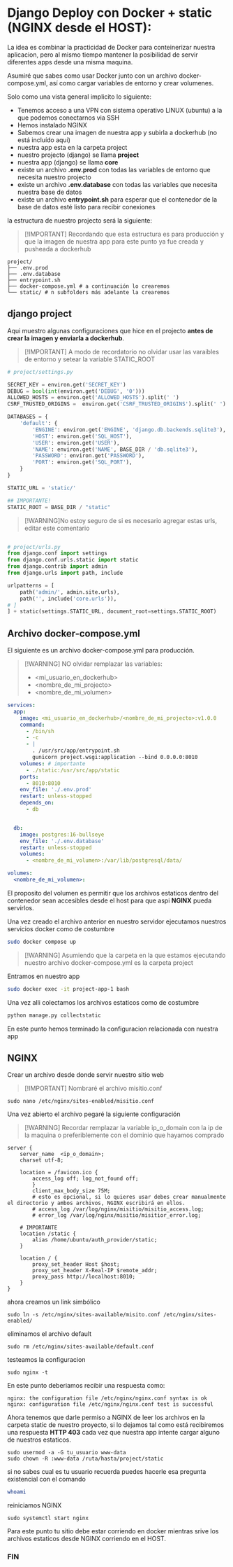 # Django Deploy con Docker + static (NGINX desde el HOST):

La idea es combinar la practicidad de Docker para conteinerizar nuestra aplicacion, pero al mismo tiempo mantener la posibilidad de servir diferentes apps desde una misma maquina.

Asumiré que sabes como usar Docker junto con un archivo docker-compose.yml, así como cargar variables de entorno y crear volumenes.

Solo como una vista general implicito lo siguiente:

- Tenemos acceso a una VPN con sistema operativo LINUX (ubuntu) a la que podemos conectarnos via SSH
- Hemos instalado NGINX
- Sabemos crear una imagen de nuestra app y subirla a dockerhub (no está incluído aqui)
- nuestra app esta en la carpeta project
- nuestro projecto (django) se llama **project**
- nuestra app (django) se llama **core**
- existe un archivo **.env.prod**  con todas las variables de entorno que necesita nuestro projecto 
- existe un archivo **.env.database** con todas las variables que necesita nuestra base de datos 
- existe un archivo **entrypoint.sh** para esperar que el contenedor de la base de datos esté listo para recibir conexiones

la estructura de nuestro projecto será la siguiente:

> [!IMPORTANT] Recordando que esta estructura es para producción y que la imagen de nuestra app para este punto ya fue creada y pusheada a dockerhub
```
project/
├── .env.prod
├── .env.database
├── entrypoint.sh
├── docker-compose.yml # a continuación lo crearemos
└── static/ # n subfolders más adelante la crearemos
```
 
## django project
Aqui muestro algunas configuraciones que hice en el projecto **antes de crear la imagen y enviarla a dockerhub**.

> [!IMPORTANT] A modo de recordatorio no olvidar usar las varaibles de entorno y setear la variable STATIC_ROOT

```python
# project/settings.py

SECRET_KEY = environ.get('SECRET_KEY')
DEBUG = bool(int(environ.get('DEBUG', '0')))
ALLOWED_HOSTS = environ.get('ALLOWED_HOSTS').split(' ')
CSRF_TRUSTED_ORIGINS =  environ.get('CSRF_TRUSTED_ORIGINS').split(' ')

DATABASES = {
    'default': {
        'ENGINE': environ.get('ENGINE', 'django.db.backends.sqlite3'),
        'HOST': environ.get('SQL_HOST'),
        'USER': environ.get('USER'),
        'NAME': environ.get('NAME', BASE_DIR / 'db.sqlite3'),
        'PASSWORD': environ.get('PASSWORD'),
        'PORT': environ.get('SQL_PORT'),
    }
}

STATIC_URL = 'static/'

## IMPORTANTE!
STATIC_ROOT = BASE_DIR / "static"
```
> [!WARNING]No estoy seguro de si es necesario agregar estas urls, editar este comentario
>

```python

# project/urls.py
from django.conf import settings
from django.conf.urls.static import static
from django.contrib import admin
from django.urls import path, include

urlpatterns = [
    path('admin/', admin.site.urls),
    path('', include('core.urls')),
# ]
] + static(settings.STATIC_URL, document_root=settings.STATIC_ROOT)
```

## Archivo docker-compose.yml

El siguiente es un archivo docker-compose.yml para producción.

> [!WARNING] NO olvidar remplazar las variables:
> - <mi_usuario_en_dockerhub>
> - <nombre_de_mi_projecto>
> - <nombre_de_mi_volumen>



```yaml
services:
  app:
    image: <mi_usuario_en_dockerhub>/<nombre_de_mi_projecto>:v1.0.0
    command:
      - /bin/sh
      - -c
      - |
        . /usr/src/app/entrypoint.sh
        gunicorn project.wsgi:application --bind 0.0.0.0:8010
    volumes: # importante
      - ./static:/usr/src/app/static
    ports:
      - 8010:8010
    env_file: './.env.prod'
    restart: unless-stopped
    depends_on:
      - db


  db:
    image: postgres:16-bullseye
    env_file: './.env.database'
    restart: unless-stopped
    volumes:
      - <nombre_de_mi_volumen>:/var/lib/postgresql/data/

volumes:
  <nombre_de_mi_volumen>:

```
El proposito del volumen es permitir que los archivos estaticos dentro del contenedor sean accesibles desde el host para que aspi **NGINX** pueda servirlos.

Una vez creado el archivo anterior en nuestro servidor ejecutamos nuestros servicios docker como de costumbre

```bash
sudo docker compose up
```

> [!WARNING] Asumiendo que la carpeta en la que estamos ejecutando nuestro archivo docker-compose.yml es la carpeta project

Entramos en nuestro app

```bash
sudo docker exec -it project-app-1 bash
```

Una vez alli colectamos los archivos estaticos como de costumbre

```bash
python manage.py collectstatic 
```
En este punto hemos terminado la configuracion relacionada con nuestra app

## NGINX

Crear un archivo desde donde servir nuestro sitio web
> [!IMPORTANT] Nombraré el archivo misitio.conf 
```
sudo nano /etc/nginx/sites-enabled/misitio.conf
```

Una vez abierto el archivo pegaré la siguiente configuración

> [!WARNING] Recordar remplazar la variable ip_o_domain con la ip de la maquina o preferiblemente con el dominio que hayamos comprado
 
```
server {
    server_name  <ip_o_domain>;
    charset utf-8;

	location = /favicon.ico { 
        access_log off; log_not_found off; 
        }
        client_max_body_size 75M;
        # esto es opcional, si lo quieres usar debes crear manualmente el directorio y ambos archivos, NGINX escribirá en ellos.
	    # access_log /var/log/nginx/misitio/misitio_access.log;
        # error_log /var/log/nginx/misitio/misitior_error.log;     
 	
    # IMPORTANTE
	location /static {
		alias /home/ubuntu/auth_provider/static;		
	}

	location / {
        proxy_set_header Host $host;
        proxy_set_header X-Real-IP $remote_addr;
        proxy_pass http://localhost:8010; 		
    }
}

```

ahora creamos un link simbólico

```
sudo ln -s /etc/nginx/sites-available/misito.conf /etc/nginx/sites-enabled/
```

eliminamos el archivo default
```
sudo rm /etc/nginx/sites-available/default.conf
```
testeamos la configuracion
```
sudo nginx -t
```

En este punto deberiamos recibir una respuesta como: 
```
nginx: the configuration file /etc/nginx/nginx.conf syntax is ok
nginx: configuration file /etc/nginx/nginx.conf test is successful
```

Ahora tenemos que darle permiso a NGINX de leer los archivos en la carpeta static de nuestro proyecto, si lo dejamos tal como está recibiremos una respuesta **HTTP 403** cada vez que nuestra app intente cargar alguno de nuestros estaticos.  

```
sudo usermod -a -G tu_usuario www-data
sudo chown -R :www-data /ruta/hasta/project/static
```

si no sabes cual es tu usuario recuerda puedes hacerle esa pregunta existencial con el comando
```bash
whoami
```

reiniciamos NGINX
```
sudo systemctl start nginx
```
Para este punto tu sitio debe estar corriendo en docker mientras srive los archivos estaticos desde NGINX corriendo en el HOST.

### FIN